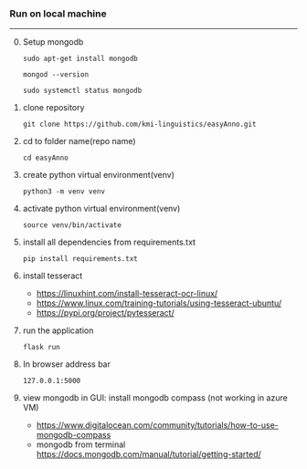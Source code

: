
### Run on local machine
***

0. Setup mongodb
    ```
    sudo apt-get install mongodb

    mongod --version

    sudo systemctl status mongodb
    ```
1. clone repository
    ```
    git clone https://github.com/kmi-linguistics/easyAnno.git
    ```
2.  cd to folder name(repo name)
    ```
    cd easyAnno
    ```
3. create python virtual environment(venv) 
    ```
    python3 -m venv venv
    ```  
4. activate python virtual environment(venv) 
    ```
    source venv/bin/activate
    ```
5. install all dependencies from requirements.txt
    ```
    pip install requirements.txt
    ```
6. install tesseract
    - https://linuxhint.com/install-tesseract-ocr-linux/
    - https://www.linux.com/training-tutorials/using-tesseract-ubuntu/
    - https://pypi.org/project/pytesseract/   

7. run the application
    ```
    flask run
    ```
8. In browser address bar
    ```
    127.0.0.1:5000
    ```
9. view mongodb in GUI: install mongodb compass (not working in azure VM)
    - https://www.digitalocean.com/community/tutorials/how-to-use-mongodb-compass
    - mongodb from terminal
    https://docs.mongodb.com/manual/tutorial/getting-started/       